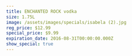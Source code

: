 ```yaml
---
title: ENCHANTED ROCK vodka
size: 1.75L
image: /assets/images/specials/isabela (2).jpg
reg_price: $12.99
special_price: $9.99
expiration_date: 2016-08-31T00:00:00.000Z
show_special: true
---
```



